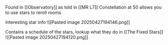 Found in [[Observatory]] as told in [[MR L7]] 
Constellation at 50 allows you to use stars to reroll rooms

Interesting star info
![[Pasted image 20250427194146.png]]

Contains a schedule of the stars, lookup what they do in [[The Fixed Stars]]
![[Pasted image 20250427194120.png]]